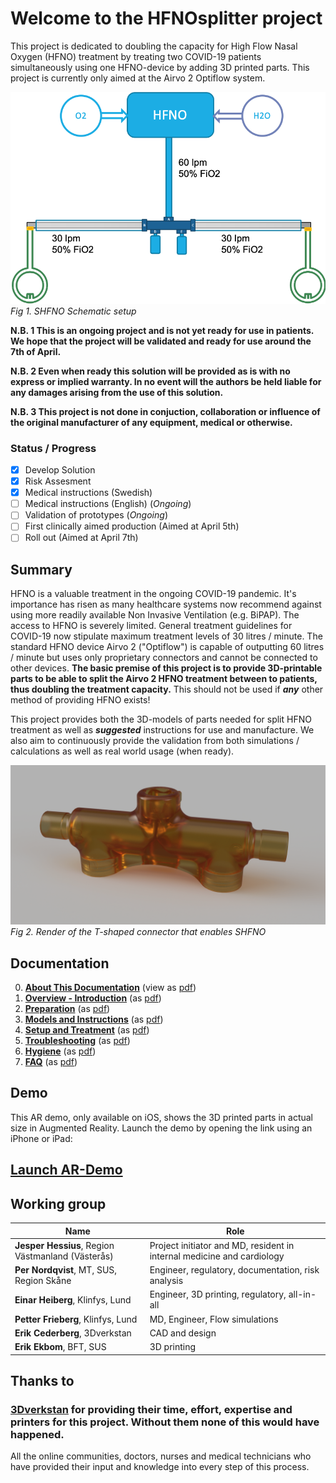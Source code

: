 # Welcome to the HFNOsplitter project

This project is dedicated to doubling the capacity for High Flow Nasal Oxygen (HFNO) treatment by treating two COVID-19 patients simultaneously using one HFNO-device by adding 3D printed parts.
This project is currently only aimed at the Airvo 2 Optiflow system.

![SHFNO Schematic setup](Meta/Schematics%20and%20Renders/SHFNOschema.png 'SHFNO Schematic setup')
_Fig 1. SHFNO Schematic setup_

**N.B. 1 This is an ongoing project and is not yet ready for use in patients.
We hope that the project will be validated and ready for use around the 7th of April.**

**N.B. 2 Even when ready this solution will be provided as is with no express or implied warranty.
In no event will the authors be held liable for any damages arising from the use of this solution.**

**N.B. 3 This project is not done in conjuction, collaboration or influence of the original manufacturer of any equipment, medical or otherwise.**

### Status / Progress

- [x] Develop Solution
- [x] Risk Assesment
- [x] Medical instructions (Swedish)
- [ ] Medical instructions (English) (_Ongoing_)
- [ ] Validation of prototypes (_Ongoing_)
- [ ] First clinically aimed production (Aimed at April 5th)
- [ ] Roll out (Aimed at April 7th)

## Summary

HFNO is a valuable treatment in the ongoing COVID-19 pandemic. It's importance has risen as many healthcare systems now recommend against using more readily available Non Invasive Ventilation (e.g. BiPAP). The access to HFNO is severely limited. General treatment guidelines for COVID-19 now stipulate maximum treatment levels of 30 litres / minute. The standard HFNO device Airvo 2 ("Optiflow") is capable of outputting 60 litres / minute but uses only proprietary connectors and cannot be connected to other devices.
**The basic premise of this project is to provide 3D-printable parts to be able to split the Airvo 2 HFNO treatment between to patients, thus doubling the treatment capacity.** This should not be used if _**any**_ other method of providing HFNO exists!

This project provides both the 3D-models of parts needed for split HFNO treatment as well as _**suggested**_ instructions for use and manufacture. We also aim to continuously provide the validation from both simulations / calculations as well as real world usage (when ready).

![Render of T-Shaped Connector](Meta/Schematics%20and%20Renders/T-Front.png 'Render of T-Shaped Connector')
_Fig 2. Render of the T-shaped connector that enables SHFNO_

## Documentation

0. [**About This Documentation**](Documentation/en/00%20About%20This%20Documentation.md) (view as [pdf](https://gitprint.com/hessius/HFNOsplitter/Documentation/en/00%20About%20This%20Documentation.md))
1. [**Overview - Introduction**](Documentation/en/01%20Overview%20-%20Introduction.md) (as [pdf](https://gitprint.com/hessius/HFNOsplitter/Documentation/en/01%20Overview%20-%20Introduction.md))
1. [**Preparation**](Documentation/en/02%20Preparation.md) (as [pdf](https://gitprint.com/hessius/HFNOsplitter/Documentation/en/02%20Preparation.md))
1. [**Models and Instructions**](Documentation/en/03%20Models%20and%20Instructions.md) (as [pdf](https://gitprint.com/hessius/HFNOsplitter/Documentation/en/03%20Models%20and%20Instructions.md))
1. [**Setup and Treatment**](Documentation/en/04%20Setup%20and%20Treatment.md) (as [pdf](https://gitprint.com/hessius/HFNOsplitter/Documentation/en/04%20Setup%20and%20Treatment.md))
1. [**Troubleshooting**](Documentation/en/05%20Troubleshooting.md) (as [pdf](https://gitprint.com/hessius/HFNOsplitter/Documentation/en/05%20Troubleshooting.md))
1. [**Hygiene**](Documentation/en/06%20Hygiene.md) (as [pdf](https://gitprint.com/hessius/HFNOsplitter/Documentation/en/06%20Hygiene.md))
1. [**FAQ**](Documentation/en/07%20FAQ.md) (as [pdf](https://gitprint.com/hessius/HFNOsplitter/Documentation/en/07%20FAQ.md))

## Demo

This AR demo, only available on iOS, shows the 3D printed parts in actual size in Augmented Reality. Launch the demo by opening the link using an iPhone or iPad:

## [Launch AR-Demo](https://github.com/hessius/HFNOsplitter/blob/master/Meta/Other/Complete%20Set%20-%20Orientation.usdz?raw=true)

## Working group

| Name                                              | Role                                                                   |
| ------------------------------------------------- | ---------------------------------------------------------------------- |
| **Jesper Hessius**, Region Västmanland (Västerås) | Project initiator and MD, resident in internal medicine and cardiology |
| **Per Nordqvist**, MT, SUS, Region Skåne          | Engineer, regulatory, documentation, risk analysis                     |
| **Einar Heiberg**, Klinfys, Lund                  | Engineer, 3D printing, regulatory, all-in-all                          |
| **Petter Frieberg**, Klinfys, Lund                | MD, Engineer, Flow simulations                                         |
| **Erik Cederberg**, 3Dverkstan                    | CAD and design                                                         |
| **Erik Ekbom**, BFT, SUS                          | 3D printing                                                            |

## Thanks to

### [3Dverkstan](http://3dverkstan.se) for providing their time, effort, expertise and printers for this project. Without them none of this would have happened.

All the online communities, doctors, nurses and medical technicians who have provided their input and knowledge into every step of this process.
